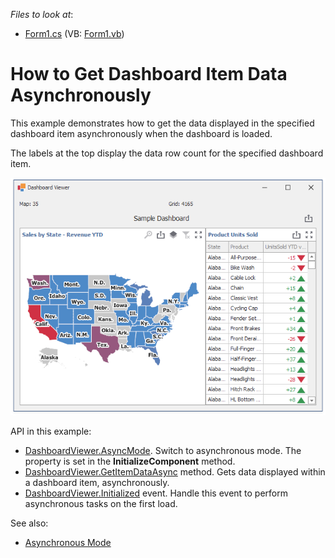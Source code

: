 <!-- default file list -->
*Files to look at*:
* [Form1.cs](./CS/ViewerForm1.cs) (VB: [Form1.vb](./VB/ViewerForm1.vb))
<!-- default file list end -->

# How to Get Dashboard Item Data Asynchronously

This example demonstrates how to get the data displayed in the specified dashboard item asynchronously when the dashboard is loaded.

The labels at the top display the data row count for the specified dashboard item.

![screenshot](/images/screenshot.png)

API in this example:

* [DashboardViewer.AsyncMode](https://docs.devexpress.com/Dashboard/DevExpress.DashboardWin.DashboardViewer.AsyncMode). Switch to asynchronous mode. The property is set in the **InitializeComponent** method.
* [DashboardViewer.GetItemDataAsync](https://docs.devexpress.com/Dashboard/DevExpress.DashboardWin.DashboardViewer.GetItemDataAsync(System.String)) method. Gets data displayed within a dashboard item, asynchronously.
* [DashboardViewer.Initialized](https:/docs.devexpress.devx/Dashboard/DevExpress.DashboardWin.DashboardViewer.Initialized) event. Handle this event to perform asynchronous tasks on the first load.


See also:

* [Asynchronous Mode](https://docs.devexpress.com/Dashboard/401305)